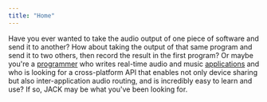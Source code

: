 ```yaml
---
title: "Home"
---
```

Have you ever wanted to take the audio output of one piece of software
and send it to another? How about taking the output of that same program
and send it to two others, then record the result in the first program?
Or maybe you're a [programmer] who writes real-time audio
and music [applications] and who is looking for a cross-platform API
that enables not only device sharing but also inter-application audio routing,
and is incredibly easy to learn and use?
If so, JACK may be what you've been looking for.

[programmer]:   /developers.html
[applications]: /applications/
